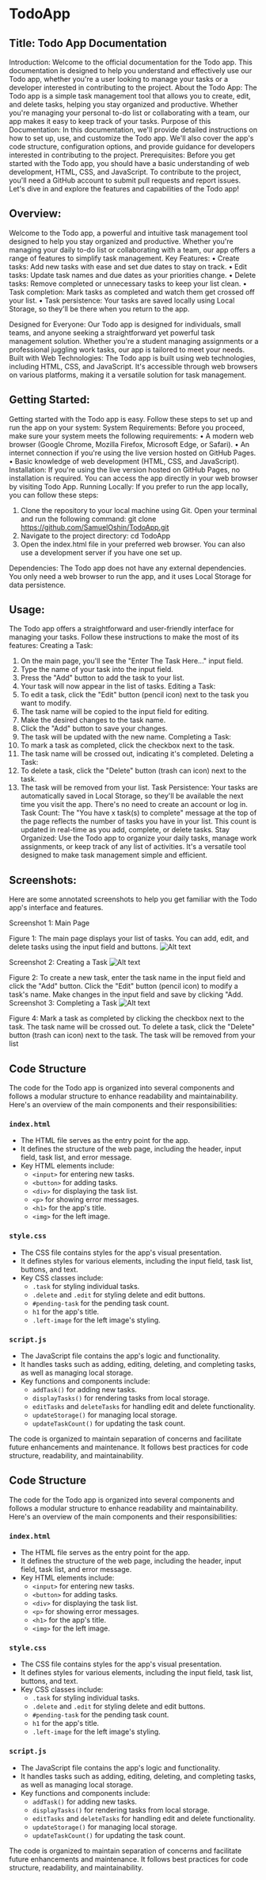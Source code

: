 # TodoApp

## Title: Todo App Documentation
Introduction:
Welcome to the official documentation for the Todo app. This documentation is designed to help you understand and effectively use our Todo app, whether you're a user looking to manage your tasks or a developer interested in contributing to the project.
About the Todo App: The Todo app is a simple task management tool that allows you to create, edit, and delete tasks, helping you stay organized and productive. Whether you're managing your personal to-do list or collaborating with a team, our app makes it easy to keep track of your tasks.
Purpose of this Documentation: In this documentation, we'll provide detailed instructions on how to set up, use, and customize the Todo app. We'll also cover the app's code structure, configuration options, and provide guidance for developers interested in contributing to the project.
Prerequisites: Before you get started with the Todo app, you should have a basic understanding of web development, HTML, CSS, and JavaScript. To contribute to the project, you'll need a GitHub account to submit pull requests and report issues.
Let's dive in and explore the features and capabilities of the Todo app!

## Overview:
Welcome to the Todo app, a powerful and intuitive task management tool designed to help you stay organized and productive. Whether you're managing your daily to-do list or collaborating with a team, our app offers a range of features to simplify task management.
Key Features:
•	Create tasks: Add new tasks with ease and set due dates to stay on track.
•	Edit tasks: Update task names and due dates as your priorities change.
•	Delete tasks: Remove completed or unnecessary tasks to keep your list clean.
•	Task completion: Mark tasks as completed and watch them get crossed off your list.
•	Task persistence: Your tasks are saved locally using Local Storage, so they'll be there when you return to the app.

Designed for Everyone:
Our Todo app is designed for individuals, small teams, and anyone seeking a straightforward yet powerful task management solution. Whether you're a student managing assignments or a professional juggling work tasks, our app is tailored to meet your needs.
Built with Web Technologies:
The Todo app is built using web technologies, including HTML, CSS, and JavaScript. It's accessible through web browsers on various platforms, making it a versatile solution for task management.

## Getting Started:
Getting started with the Todo app is easy. Follow these steps to set up and run the app on your system:
System Requirements:
Before you proceed, make sure your system meets the following requirements:
•	A modern web browser (Google Chrome, Mozilla Firefox, Microsoft Edge, or Safari).
•	An internet connection if you're using the live version hosted on GitHub Pages.
•	Basic knowledge of web development (HTML, CSS, and JavaScript).
Installation:
If you're using the live version hosted on GitHub Pages, no installation is required. You can access the app directly in your web browser by visiting Todo App.
Running Locally:
If you prefer to run the app locally, you can follow these steps:
1.	Clone the repository to your local machine using Git. Open your terminal and run the following command:
git clone https://github.com/SamuelOshin/TodoApp.git 
2.	Navigate to the project directory:
cd TodoApp 
3.	Open the index.html file in your preferred web browser. You can also use a development server if you have one set up.

Dependencies:
The Todo app does not have any external dependencies. You only need a web browser to run the app, and it uses Local Storage for data persistence.
## Usage:
The Todo app offers a straightforward and user-friendly interface for managing your tasks. Follow these instructions to make the most of its features:
Creating a Task:
1.	On the main page, you'll see the "Enter The Task Here..." input field.
2.	Type the name of your task into the input field.
3.	Press the "Add" button to add the task to your list.
4.	Your task will now appear in the list of tasks.
Editing a Task:
1.	To edit a task, click the "Edit" button (pencil icon) next to the task you want to modify.
2.	The task name will be copied to the input field for editing.
3.	Make the desired changes to the task name.
4.	Click the "Add" button to save your changes.
5.	The task will be updated with the new name.
Completing a Task:
1.	To mark a task as completed, click the checkbox next to the task.
2.	The task name will be crossed out, indicating it's completed.
Deleting a Task:
1.	To delete a task, click the "Delete" button (trash can icon) next to the task.
2.	The task will be removed from your list.
Task Persistence:
Your tasks are automatically saved in Local Storage, so they'll be available the next time you visit the app. There's no need to create an account or log in.
Task Count:
The "You have x task(s) to complete" message at the top of the page reflects the number of tasks you have in your list. This count is updated in real-time as you add, complete, or delete tasks.
Stay Organized:
Use the Todo app to organize your daily tasks, manage work assignments, or keep track of any list of activities. It's a versatile tool designed to make task management simple and efficient.

## Screenshots:
Here are some annotated screenshots to help you get familiar with the Todo app's interface and features.


Screenshot 1: Main Page
 
Figure 1: The main page displays your list of tasks. You can add, edit, and delete tasks using the input field and buttons.
![Alt text](images/image.png)








Screenshot 2:  Creating a Task
![Alt text](images/image2.png)
 
Figure 2: To create a new task, enter the task name in the input field and click the "Add" button. Click the "Edit" button (pencil icon) to modify a task's name. Make changes in the input field and save by clicking "Add.
Screenshot 3: Completing a Task
![Alt text](images/image3.png)
 
Figure 4: Mark a task as completed by clicking the checkbox next to the task. The task name will be crossed out.
To delete a task, click the "Delete" button (trash can icon) next to the task. The task will be removed from your list
## Code Structure

The code for the Todo app is organized into several components and follows a modular structure to enhance readability and maintainability. Here's an overview of the main components and their responsibilities:

### `index.html`

- The HTML file serves as the entry point for the app.
- It defines the structure of the web page, including the header, input field, task list, and error message.
- Key HTML elements include:
  - `<input>` for entering new tasks.
  - `<button>` for adding tasks.
  - `<div>` for displaying the task list.
  - `<p>` for showing error messages.
  - `<h1>` for the app's title.
  - `<img>` for the left image.

### `style.css`

- The CSS file contains styles for the app's visual presentation.
- It defines styles for various elements, including the input field, task list, buttons, and text.
- Key CSS classes include:
  - `.task` for styling individual tasks.
  - `.delete` and `.edit` for styling delete and edit buttons.
  - `#pending-task` for the pending task count.
  - `h1` for the app's title.
  - `.left-image` for the left image's styling.

### `script.js`

- The JavaScript file contains the app's logic and functionality.
- It handles tasks such as adding, editing, deleting, and completing tasks, as well as managing local storage.
- Key functions and components include:
  - `addTask()` for adding new tasks.
  - `displayTasks()` for rendering tasks from local storage.
  - `editTasks` and `deleteTasks` for handling edit and delete functionality.
  - `updateStorage()` for managing local storage.
  - `updateTaskCount()` for updating the task count.

The code is organized to maintain separation of concerns and facilitate future enhancements and maintenance. It follows best practices for code structure, readability, and maintainability.

## Code Structure

The code for the Todo app is organized into several components and follows a modular structure to enhance readability and maintainability. Here's an overview of the main components and their responsibilities:

### `index.html`

- The HTML file serves as the entry point for the app.
- It defines the structure of the web page, including the header, input field, task list, and error message.
- Key HTML elements include:
  - `<input>` for entering new tasks.
  - `<button>` for adding tasks.
  - `<div>` for displaying the task list.
  - `<p>` for showing error messages.
  - `<h1>` for the app's title.
  - `<img>` for the left image.

### `style.css`

- The CSS file contains styles for the app's visual presentation.
- It defines styles for various elements, including the input field, task list, buttons, and text.
- Key CSS classes include:
  - `.task` for styling individual tasks.
  - `.delete` and `.edit` for styling delete and edit buttons.
  - `#pending-task` for the pending task count.
  - `h1` for the app's title.
  - `.left-image` for the left image's styling.

### `script.js`

- The JavaScript file contains the app's logic and functionality.
- It handles tasks such as adding, editing, deleting, and completing tasks, as well as managing local storage.
- Key functions and components include:
  - `addTask()` for adding new tasks.
  - `displayTasks()` for rendering tasks from local storage.
  - `editTasks` and `deleteTasks` for handling edit and delete functionality.
  - `updateStorage()` for managing local storage.
  - `updateTaskCount()` for updating the task count.

The code is organized to maintain separation of concerns and facilitate future enhancements and maintenance. It follows best practices for code structure, readability, and maintainability.
